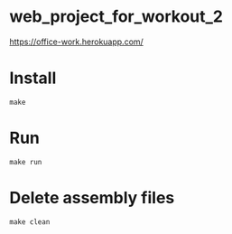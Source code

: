 # web_project_for_workout_2

https://office-work.herokuapp.com/

#  Install 

```
make
```

#  Run 

```
make run

```
#  Delete assembly files

```
make clean
```